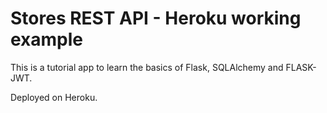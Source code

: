 # Stores REST API - Heroku working example

This is a tutorial app to learn the basics of Flask, SQLAlchemy and FLASK-JWT.

Deployed on Heroku.